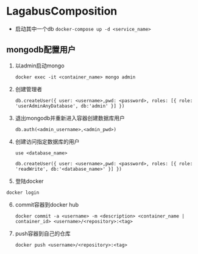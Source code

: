 # LagabusComposition

- 启动其中一个db
    `docker-compose up -d <service_name>`


## mongodb配置用户

1.  以admin启动mongo
    
    `docker exec -it <container_name> mongo admin`

2.  创建管理者

    `db.createUser({ user: <username>,pwd: <password>, roles: [{ role: 'userAdminAnyDatabase', db:'admin' }] })`

3.  退出mongodb并重新进入容器创建数据库用户 

    `db.auth(<admin_username>,<admin_pwd>)`

4.  创建访问指定数据库的用户

    `use <database_name>`

    `db.createUser({ user: <username>,pwd: <password>, roles: [{ role: 'readWrite', db:'<database_name>' }] })`

5.  登陆docker
   
   `docker login`

6.  commit容器到docker hub

    `docker commit -a <username> -m <description> <container_name | container_id> <username>/<repository>:<tag>`

7.  push容器到自己的仓库

    `docker push <username>/<repository>:<tag>`